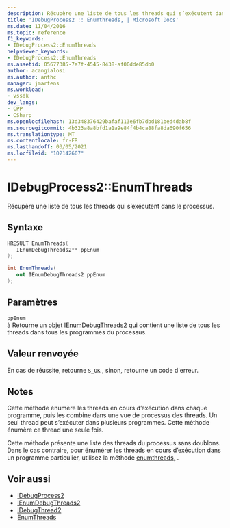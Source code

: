 ```yaml
---
description: Récupère une liste de tous les threads qui s’exécutent dans le processus.
title: 'IDebugProcess2 :: Enumthreads, | Microsoft Docs'
ms.date: 11/04/2016
ms.topic: reference
f1_keywords:
- IDebugProcess2::EnumThreads
helpviewer_keywords:
- IDebugProcess2::EnumThreads
ms.assetid: 05677385-7a7f-4545-8438-af00dde85db0
author: acangialosi
ms.author: anthc
manager: jmartens
ms.workload:
- vssdk
dev_langs:
- CPP
- CSharp
ms.openlocfilehash: 13d348376429bafaf113e6fb7dbd181bed4dab8f
ms.sourcegitcommit: 4b323a8a8bfd1a1a9e84f4b4ca88fa8da690f656
ms.translationtype: MT
ms.contentlocale: fr-FR
ms.lasthandoff: 03/05/2021
ms.locfileid: "102142607"
---
```

# <a name="idebugprocess2enumthreads"></a>IDebugProcess2::EnumThreads
Récupère une liste de tous les threads qui s’exécutent dans le processus.

## <a name="syntax"></a>Syntaxe

```cpp
HRESULT EnumThreads(
   IEnumDebugThreads2** ppEnum
);
```

```csharp
int EnumThreads(
   out IEnumDebugThreads2 ppEnum
);
```

## <a name="parameters"></a>Paramètres
`ppEnum`\
à Retourne un objet [IEnumDebugThreads2](../../../extensibility/debugger/reference/ienumdebugthreads2.md) qui contient une liste de tous les threads dans tous les programmes du processus.

## <a name="return-value"></a>Valeur renvoyée
 En cas de réussite, retourne `S_OK` , sinon, retourne un code d'erreur.

## <a name="remarks"></a>Notes
 Cette méthode énumère les threads en cours d’exécution dans chaque programme, puis les combine dans une vue de processus des threads. Un seul thread peut s’exécuter dans plusieurs programmes. Cette méthode énumère ce thread une seule fois.

 Cette méthode présente une liste des threads du processus sans doublons. Dans le cas contraire, pour énumérer les threads en cours d’exécution dans un programme particulier, utilisez la méthode [enumthreads,](../../../extensibility/debugger/reference/idebugprogram2-enumthreads.md) .

## <a name="see-also"></a>Voir aussi
- [IDebugProcess2](../../../extensibility/debugger/reference/idebugprocess2.md)
- [IEnumDebugThreads2](../../../extensibility/debugger/reference/ienumdebugthreads2.md)
- [IDebugThread2](../../../extensibility/debugger/reference/idebugthread2.md)
- [EnumThreads](../../../extensibility/debugger/reference/idebugprogram2-enumthreads.md)

